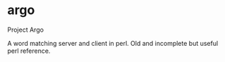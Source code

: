# argo
Project Argo

A word matching server and client in perl.   Old and incomplete but useful perl reference.
